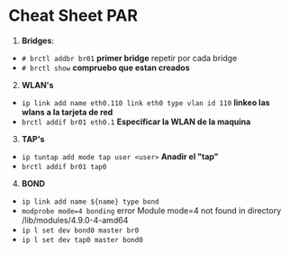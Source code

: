 # Cheat Sheet PAR

1. **Bridges**:
* `# brctl addbr br01`		**primer bridge** repetir por cada bridge
* `# brctl show`			**compruebo que estan creados**

2. **WLAN's**
* `ip link add name eth0.110 link eth0 type vlan id 110` **linkeo las wlans a la tarjeta de red**
* `brctl addif br01 eth0.1`	**Especificar la WLAN de la maquina**

3. **TAP's**
* `ip tuntap add mode tap user <user>` **Anadir el "tap"** 
* `brctl addif br01 tap0`

4. **BOND**
* `ip link add name ${name} type bond`
* `modprobe mode=4 bonding`				error Module mode=4 not found in directory /lib/modules/4.9.0-4-amd64
* `ip l set dev bond0 master br0`
* `ip l set dev tap0 master bond0`